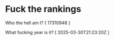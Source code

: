# Fuck the rankings

Who the hell am I?
{ 17310948 }

What fucking year is it?
[ 2025-03-30T21:23:20Z ]
